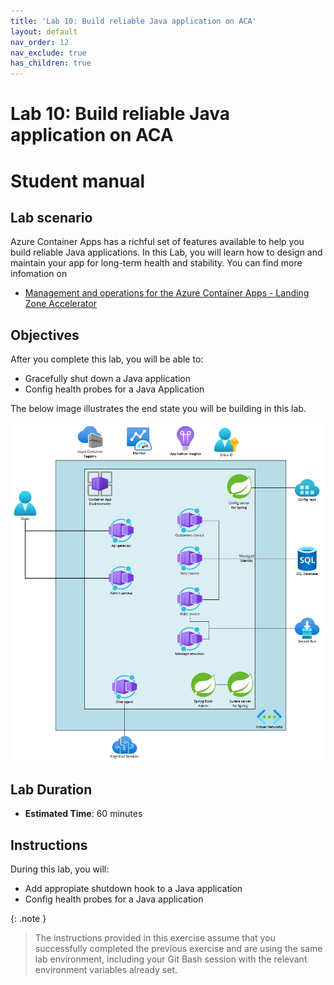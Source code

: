 ```yaml
---
title: 'Lab 10: Build reliable Java application on ACA'
layout: default
nav_order: 12
nav_exclude: true
has_children: true
---
```


# Lab 10: Build reliable Java application on ACA

# Student manual

## Lab scenario

Azure Container Apps has a richful set of features available to help you build reliable Java applications. In this Lab, you will learn how to design and maintain your app for long-term health and stability. You can find more infomation on
- [Management and operations for the Azure Container Apps - Landing Zone Accelerator](https://learn.microsoft.com/en-us/azure/cloud-adoption-framework/scenarios/app-platform/container-apps/management)


## Objectives

After you complete this lab, you will be able to:

- Gracefully shut down a Java application
- Config health probes for a Java Application

The below image illustrates the end state you will be building in this lab.

![lab 10 overview](../../images/acalab10.png)

## Lab Duration

- **Estimated Time**: 60 minutes

## Instructions

During this lab, you will:

- Add appropiate shutdown hook to a Java application
- Config health probes for a Java application


{: .note }
> The instructions provided in this exercise assume that you successfully completed the previous exercise and are using the same lab environment, including your Git Bash session with the relevant environment variables already set.

